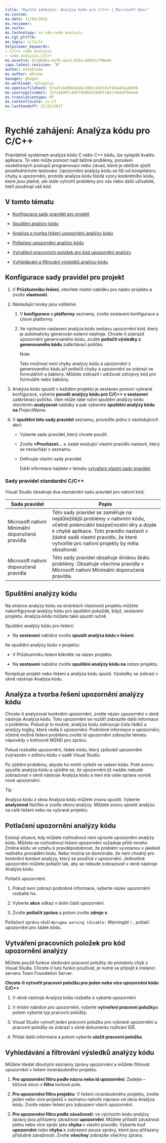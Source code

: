 ```yaml
---
title: "Rychlé zahájení: Analýza kódu pro C/C++ | Microsoft Docs"
ms.custom: 
ms.date: 11/04/2016
ms.reviewer: 
ms.suite: 
ms.technology: vs-ide-code-analysis
ms.tgt_pltfrm: 
ms.topic: article
helpviewer_keywords:
- C/C++ code analysis
- code analysis,C/C++
ms.assetid: 6110b8ba-0af6-4acd-b1ba-bb0551f90e44
caps.latest.revision: "8"
author: mikeblome
ms.author: mblome
manager: ghogen
ms.workload: cplusplus
ms.openlocfilehash: 5fe47a5e0bb2eb8c2002c8a516ef10aa81aa0e58
ms.sourcegitcommit: 32f1a690fc445f9586d53698fc82c7debd784eeb
ms.translationtype: MT
ms.contentlocale: cs-CZ
ms.lasthandoff: 12/22/2017
---
```

# <a name="quick-start-code-analysis-for-cc"></a>Rychlé zahájení: Analýza kódu pro C/C++
Pravidelně systémem analýza kódu C nebo C++ kódu, lze vylepšit kvalitu aplikace. To vám může pomoct najít běžné problémy, porušení osvědčených postupů programovací nebo závad, které je obtížné zjistit prostřednictvím testování. Upozornění analýzy kódu se liší od kompilátoru chyby a upozornění, protože analýza kódu hledá vzory konkrétního kódu, které jsou platné, ale stále vytvořit problémy pro vás nebo další uživatelé, kteří používají váš kód.  
  
## <a name="in-this-topic"></a>V tomto tématu  
  
-   [Konfigurace sady pravidel pro projekt](../code-quality/quick-start-code-analysis-for-c-cpp.md#BKMK_ConfigureRuleSets)  
  
-   [Spuštění analýzy kódu](../code-quality/quick-start-code-analysis-for-c-cpp.md#BKMK_Run)  
  
-   [Analýza a tvorba řešení upozornění analýzy kódu](../code-quality/quick-start-code-analysis-for-c-cpp.md#BKMK_Analyze)  
  
-   [Potlačení upozornění analýzy kódu](../code-quality/quick-start-code-analysis-for-c-cpp.md#BKMK_Suppress)  
  
-   [Vytváření pracovních položek pro kód upozornění analýzy](../code-quality/quick-start-code-analysis-for-c-cpp.md#BKMK_Creating_work_items_for_code_analysis_warnings)  
  
-   [Vyhledávání a filtrování výsledků analýzy kódu](../code-quality/quick-start-code-analysis-for-c-cpp.md#BKMK_Search)  
  
##  <a name="BKMK_ConfigureRuleSets"></a>Konfigurace sady pravidel pro projekt  
  
1.  V **Průzkumníku řešení**, otevřete místní nabídku pro název projektu a zvolte **vlastnosti**.  
  
2.  Následující kroky jsou volitelné:  
  
    1.  V **konfigurace** a **platformy** seznamy, zvolte sestavení konfigurace a cílové platformy.  
  
    2.  Ve výchozím nastavení analýza kódu sestavu upozornění kód, který je automaticky generován externí nástroje. Chcete-li zobrazit upozornění generovaného kódu, zrušte **potlačit výsledky z generovaného kódu** zaškrtávací políčko.  
  
        > [!NOTE]
        >  Tato možnost není chyby analýzy kódu a upozornění z generovaného kódu při potlačit chyby a upozornění se zobrazí ve formulářích a šablony. Můžete zobrazit i udržovat zdrojový kód pro formuláře nebo šablony.  
  
3.  Analýza kódu spustit v každém projektu je sestaven pomocí vybrané konfigurace, vyberte **povolit analýzy kódu pro C/C++ v sestavení** zaškrtávací políčko. Vám může také ruční spuštění analýzy kódu otevřením **analyzovat** nabídky a pak vyberete **spuštění analýzy kódu na** *ProjectName*.  
  
4.  V **spuštění této sady pravidel** seznamu, proveďte jednu z následujících akcí:  
  
    -   Vyberte sadu pravidel, který chcete použít.  
  
    -   Zvolte  **\<Procházet... >** zadat existující vlastní pravidlo nastavit, který se nenachází v seznamu.  
  
    -   Definujte vlastní sady pravidel.  
  
         Další informace najdete v tématu [vytváření vlastní sady pravidel](../code-quality/creating-custom-code-analysis-rule-sets.md).  
  
### <a name="standard-cc-rule-sets"></a>Sady pravidel standardní C/C++  
 Visual Studio obsahuje dva standardní sadu pravidel pro nativní kód:  
  
|Sada pravidel|Popis|  
|--------------|-----------------|  
|Microsoft nativní Minimální doporučená pravidla|Této sady pravidel se zaměřuje na nejdůležitější problémy v nativním kódu, včetně potenciální bezpečnostní díry a dojde k chybě aplikace. Toto pravidlo nastavit v žádné sadě vlastní pravidlo, že které vytvoříte pro nativní projekty by měla obsahovat.|  
|Microsoft nativní doporučená pravidla|Této sady pravidel obsahuje širokou škálu problémy. Obsahuje všechna pravidla v Microsoft nativní Minimální doporučená pravidla.|  
  
##  <a name="BKMK_Run"></a>Spuštění analýzy kódu  
 Na stránce analýzy kódu na stránkách vlastností projektu můžete nakonfigurovat analýzy kódu pro spuštění pokaždé, když, sestavení projektu. Analýza kódu můžete také spustit ručně.  
  
 Spuštění analýzy kódu pro řešení:  
  
-   Na **sestavení** nabídce zvolte **spustit analýza kódu v řešení**.  
  
 Ke spuštění analýzy kódu v projektu:  
  
-   V Průzkumníku řešení klikněte na název projektu.  
  
-   Na **sestavení** nabídce zvolte **spuštění analýzy kódu na** *název projektu*.  
  
 Kompiluje projekt nebo řešení a analýza kódu spustí. Výsledky se zobrazí v okně nástroje Analýza kódu.  
  
##  <a name="BKMK_Analyze"></a>Analýza a tvorba řešení upozornění analýzy kódu  
 Chcete-li analyzovat konkrétní upozornění, zvolte název upozornění v okně nástroje Analýza kódu. Toto upozornění se rozšíří zobrazíte další informace o problému. Pokud je to možné, analýza kódu zobrazuje čísla řádků a analýzy logiky, která vedla k upozornění. Podrobné informace o upozornění, včetně možná řešení problému zvolte id upozornění zobrazíte tématu nápovědy v knihovně MSND pro zprávu.  
  
 Pokud rozbalíte upozornění, řádek kódu, který způsobil upozornění zvýrazněn v editoru kódu v sadě Visual Studio.  
  
 Po zjištění problému, abyste ho mohli vyřešit ve vašem kódu. Poté znovu spusťte analýza kódu a ujistěte se, že upozornění již nadále nebude zobrazovat v okně nástroje Analýza kódu a není má vaše oprava vyvolá nové upozornění.  
  
> [!TIP]
>  Analýza kódu z okna Analýza kódu můžete znovu spustit. Vyberte **analyzovat** tlačítko a zvolte oboru analýzy. Můžete znovu spustit analýzu na celé řešení nebo na vybrané projektu.  
  
##  <a name="BKMK_Suppress"></a>Potlačení upozornění analýzy kódu  
 Existují situace, kdy můžete rozhodnout není opravte upozornění analýzy kódu. Můžete se rozhodnout řešení upozornění vyžaduje příliš mnoho Změna kódu ve vztahu k pravděpodobnost, že problém vyvstanou v jakékoli reálného provádění kódu. Nebo možná se domníváte, že není vhodný pro konkrétní kontext analýzy, který se používá v upozornění. Jednotlivé upozornění můžete potlačit tak, aby se nebude zobrazovat v okně nástroje Analýza kódu.  
  
 Potlačit upozornění:  
  
1.  Pokud není zobrazí podrobné informace, vyberte název upozornění rozbalte ho.  
  
2.  Vyberte **akce** odkaz v dolní části upozornění.  
  
3.  Zvolte **potlačit zpráva** a potom zvolte **zdroje v**.  
  
 Potlačení zprávu vloží `#pragma warning (disable:` *WarningId* `)` , potlačí upozornění pro řádek kódu.  
  
##  <a name="BKMK_Creating_work_items_for_code_analysis_warnings"></a>Vytváření pracovních položek pro kód upozornění analýzy  
 Můžete použít funkce sledování pracovní položky do protokolu chyb z Visual Studia. Chcete-li tuto funkci používat, je nutné se připojit k instanci serveru Team Foundation Server.  
  
 **Chcete-li vytvořit pracovní položku pro jeden nebo více upozornění kódu C/C++**  
  
1.  V okně nástroje Analýza kódu rozbalte a vyberte upozornění  
  
2.  V místní nabídce pro upozornění, vyberte **vytvoření pracovní položky**a potom vyberte typ pracovní položky.  
  
3.  Visual Studio vytvoří jeden pracovní položku pro vybrané upozornění a pracovní položky se zobrazí v okně dokumentu rozhraní IDE.  
  
4.  Přidat další informace a potom vyberte **uložit pracovní položka**.  
  
##  <a name="BKMK_Search"></a>Vyhledávání a filtrování výsledků analýzy kódu  
 Můžete hledat dlouhými seznamy zprávy upozornění a můžete filtrovat upozornění v řešení vícenásobného projektu.  
  
1.  **Pro upozornění filtru podle názvu nebo id upozornění**: Zadejte – klíčové slovo v **filtru** textové pole.  
  
2.  **Pro upozornění filtru projektu**: V řešení vícenásobného projektu, zvolte jeden nebo více projektů v seznamu nahoře napravo od okna Analýza kódu. Zvolte název řešení pro zobrazení všech upozornění.  
  
3.  **Pro upozornění filtru podle závažnosti**: ve výchozím kódu analýzy zprávy jsou přiřazeny závažnost **upozornění**. Můžete přiřadit závažnost jednu nebo více zpráv jako **chyba** v vlastní pravidlo. Vyberte buď **upozornění** nebo **chyba** k zobrazení pouze zprávy, které jsou přiřazeny příslušné závažnosti. Zvolte **všechny** zobrazíte všechny zprávy.